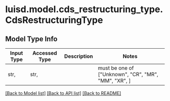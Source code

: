 # luisd.model.cds_restructuring_type.CdsRestructuringType

## Model Type Info
Input Type | Accessed Type | Description | Notes
------------ | ------------- | ------------- | -------------
str,  | str,  |  | must be one of ["Unknown", "CR", "MR", "MM", "XR", ] 

[[Back to Model list]](../../README.md#documentation-for-models) [[Back to API list]](../../README.md#documentation-for-api-endpoints) [[Back to README]](../../README.md)

